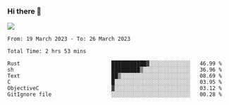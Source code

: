 ### Hi there 👋️

![](https://komarev.com/ghpvc/?username=Loner1024)

<!--START_SECTION:waka-->

```text
From: 19 March 2023 - To: 26 March 2023

Total Time: 2 hrs 53 mins

Rust                             ███████████▓░░░░░░░░░░░░░   46.99 %
sh                               █████████▒░░░░░░░░░░░░░░░   36.96 %
Text                             ██▒░░░░░░░░░░░░░░░░░░░░░░   08.69 %
C                                █░░░░░░░░░░░░░░░░░░░░░░░░   03.95 %
ObjectiveC                       ▓░░░░░░░░░░░░░░░░░░░░░░░░   03.12 %
GitIgnore file                   ░░░░░░░░░░░░░░░░░░░░░░░░░   00.28 %
```

<!--END_SECTION:waka-->



